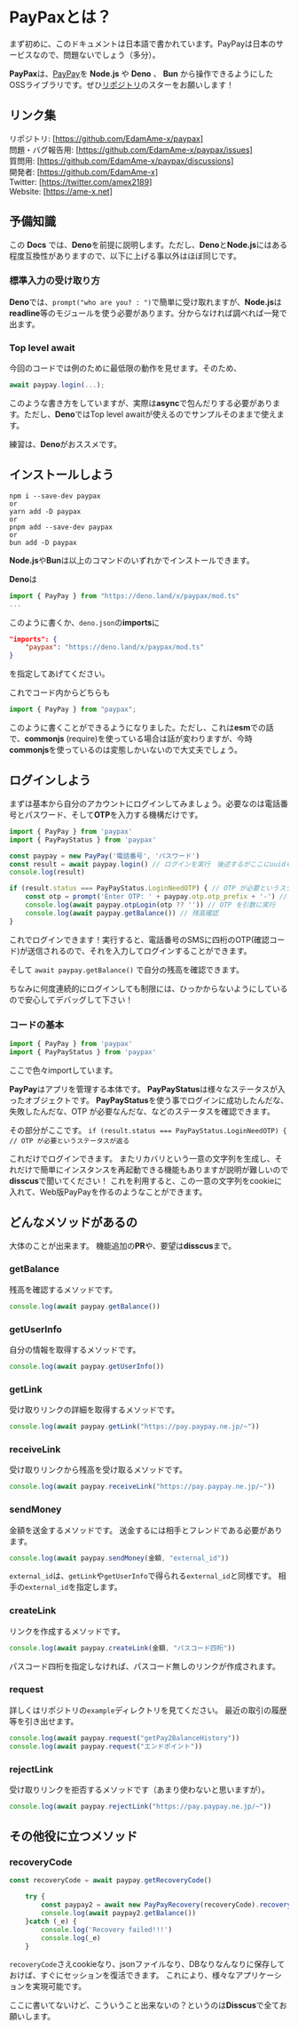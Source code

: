 # PayPaxとは？

まず初めに、このドキュメントは日本語で書かれています。PayPayは日本のサービスなので、問題ないでしょう（多分）。

**PayPax**は、[PayPay](https://paypay.ne.jp)を **Node.js** や **Deno** 、 **Bun** から操作できるようにしたOSSライブラリです。ぜひ[リポジトリ](https://github.com/EdamAme-x/paypax)のスターをお願いします！

## リンク集
リポジトリ: [https://github.com/EdamAme-x/paypax]  
問題・バグ報告用: [https://github.com/EdamAme-x/paypax/issues]  
質問用: [https://github.com/EdamAme-x/paypax/discussions]  
開発者: [https://github.com/EdamAme-x]  
Twitter: [https://twitter.com/amex2189]  
Website: [https://ame-x.net]  

## 予備知識
この **Docs** では、**Deno**を前提に説明します。ただし、**Deno**と**Node.js**にはある程度互換性がありますので、以下に上げる事以外はほぼ同じです。

### 標準入力の受け取り方
**Deno**では、`prompt("who are you? : ")`で簡単に受け取れますが、**Node.js**は**readline**等のモジュールを使う必要があります。分からなければ調べれば一発で出ます。

### Top level await
今回のコードでは例のために最低限の動作を見せます。そのため、

```typescript
await paypay.login(...);
```

このような書き方をしていますが、実際は**async**で包んだりする必要があります。ただし、**Deno**ではTop level awaitが使えるのでサンプルそのままで使えます。

練習は、**Deno**がおススメです。

## インストールしよう

```shell
npm i --save-dev paypax
or
yarn add -D paypax
or
pnpm add --save-dev paypax
or
bun add -D paypax
```

**Node.js**や**Bun**は以上のコマンドのいずれかでインストールできます。

**Deno**は

```typescript
import { PayPay } from "https://deno.land/x/paypax/mod.ts"
...
```

このように書くか、`deno.json`の**imports**に
```json
"imports": {
    "paypax": "https://deno.land/x/paypax/mod.ts"
}
```

を指定してあげてください。

これでコード内からどちらも

```ts
import { PayPay } from "paypax";
```

このように書くことができるようになりました。ただし、これは**esm**での話で、**commonjs** (require)を使っている場合は話が変わりますが、今時**commonjs**を使っているのは変態しかいないので大丈夫でしょう。

## ログインしよう

まずは基本から自分のアカウントにログインしてみましょう。必要なのは電話番号とパスワード、そして**OTP**を入力する機構だけです。

```typescript
import { PayPay } from 'paypax'
import { PayPayStatus } from 'paypax'

const paypay = new PayPay('電話番号', 'パスワード')
const result = await paypay.login() // ログインを実行　後述するがここにuuidもしくはtokenを入れるとOTP無しでログイン可能
console.log(result)

if (result.status === PayPayStatus.LoginNeedOTP) { // OTP が必要というステータスが返る
    const otp = prompt('Enter OTP: ' + paypay.otp.otp_prefix + '-') // OTP を入力するように求める
    console.log(await paypay.otpLogin(otp ?? '')) // OTP を引数に実行
    console.log(await paypay.getBalance()) // 残高確認
}
```

これでログインできます！実行すると、電話番号のSMSに四桁のOTP(確認コード)が送信されるので、それを入力してログインすることができます。

そして `await paypay.getBalance()` で自分の残高を確認できます。

ちなみに何度連続的にログインしても制限には、ひっかからないようにしているので安心してデバッグして下さい！

### コードの基本

```typescript
import { PayPay } from 'paypax'
import { PayPayStatus } from 'paypax'
```

ここで色々importしています。

**PayPay**はアプリを管理する本体です。
**PayPayStatus**は様々なステータスが入ったオブジェクトです。
**PayPayStatus**を使う事でログインに成功したんだな、失敗したんだな、OTP が必要なんだな、などのステータスを確認できます。

その部分がここです。
`if (result.status === PayPayStatus.LoginNeedOTP) { // OTP が必要というステータスが返る`

これだけでログインできます。
またリカバリという一意の文字列を生成し、それだけで簡単にインスタンスを再起動できる機能もありますが説明が難しいので**disscus**で聞いてください！
これを利用すると、この一意の文字列をcookieに入れて、Web版PayPayを作るのようなことができます。

## どんなメソッドがあるの
大体のことが出来ます。
機能追加の**PR**や、要望は**disscus**まで。

### getBalance

残高を確認するメソッドです。
```typescript
console.log(await paypay.getBalance())
```

### getUserInfo
自分の情報を取得するメソッドです。
```typescript
console.log(await paypay.getUserInfo())
```

### getLink
受け取りリンクの詳細を取得するメソッドです。
```typescript
console.log(await paypay.getLink("https://pay.paypay.ne.jp/~"))
```

### receiveLink
受け取りリンクから残高を受け取るメソッドです。
```typescript
console.log(await paypay.receiveLink("https://pay.paypay.ne.jp/~"))
```

### sendMoney
金額を送金するメソッドです。
送金するには相手とフレンドである必要があります。

```typescript
console.log(await paypay.sendMoney(金額, "external_id"))
```

`external_id`は、`getLink`や`getUserInfo`で得られる`external_id`と同様です。
相手の`external_id`を指定します。

### createLink
リンクを作成するメソッドです。
```typescript
console.log(await paypay.createLink(金額, "パスコード四桁"))
```

パスコード四桁を指定しなければ、パスコード無しのリンクが作成されます。

### request
詳しくはリポジトリの`example`ディレクトリを見てください。
最近の取引の履歴等を引き出せます。

```typescript
console.log(await paypay.request("getPay2BalanceHistory"))
console.log(await paypay.request("エンドポイント"))
```

### rejectLink
受け取りリンクを拒否するメソッドです（あまり使わないと思いますが）。

```typescript
console.log(await paypay.rejectLink("https://pay.paypay.ne.jp/~"))
```

## その他役に立つメソッド

### recoveryCode

```typescript
const recoveryCode = await paypay.getRecoveryCode()

    try {
        const paypay2 = await new PayPayRecovery(recoveryCode).recovery()
        console.log(await paypay2.getBalance())
    }catch (_e) {
        console.log('Recovery failed!!!')
        console.log(_e)
    }
```

`recoveryCode`さえcookieなり、jsonファイルなり、DBなりなんなりに保存しておけば、すぐにセッションを復活できます。
これにより、様々なアプリケーションを実現可能です。

ここに書いてないけど、こういうこと出来ないの？というのは**Disscus**で全てお願いします。
